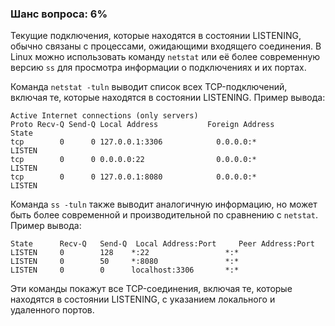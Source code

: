 ### Шанс вопроса: 6%

Текущие подключения, которые находятся в состоянии LISTENING, обычно связаны с процессами, ожидающими входящего соединения. В Linux можно использовать команду `netstat` или её более современную версию `ss` для просмотра информации о подключениях и их портах.

Команда `netstat -tuln` выводит список всех TCP-подключений, включая те, которые находятся в состоянии LISTENING. Пример вывода:
```
Active Internet connections (only servers)
Proto Recv-Q Send-Q Local Address           Foreign Address         State      
tcp        0      0 127.0.0.1:3306            0.0.0.0:*               LISTEN     
tcp        0      0 0.0.0.0:22                0.0.0.0:*               LISTEN     
tcp        0      0 127.0.0.1:8080            0.0.0.0:*               LISTEN     
```

Команда `ss -tuln` также выводит аналогичную информацию, но может быть более современной и производительной по сравнению с `netstat`. Пример вывода:
```
State      Recv-Q   Send-Q  Local Address:Port     Peer Address:Port 
LISTEN     0        128    *:22                 *:*                  
LISTEN     0        50     *:8080               *:*                  
LISTEN     0        0      localhost:3306       *:*                  
```

Эти команды покажут все TCP-соединения, включая те, которые находятся в состоянии LISTENING, с указанием локального и удаленного портов.